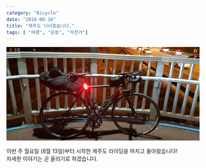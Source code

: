 ```yaml
---
category: "Bicycle"
date: "2018-08-16"
title: "제주도 다녀왔습니다."
tags: [ "여행", "운동", "자전거"]
---
```


![자전거 정비 후](images/20180816_202904.jpg)  

이번 주 월요일 (8월 13일)부터 시작한 제주도 라이딩을 마치고 돌아왔습니다!  
자세한 이야기는 곧 올리기로 하겠습니다.
